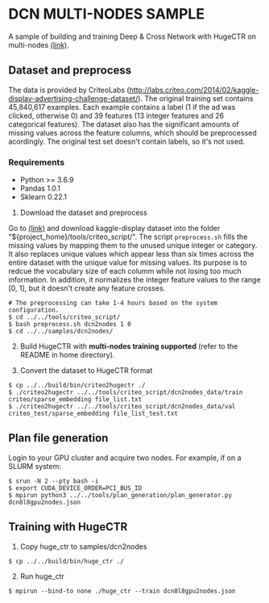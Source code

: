 # DCN MULTI-NODES SAMPLE #
A sample of building and training Deep & Cross Network with HugeCTR on multi-nodes [(link)](https://arxiv.org/pdf/1708.05123.pdf).

## Dataset and preprocess ##
The data is provided by CriteoLabs (http://labs.criteo.com/2014/02/kaggle-display-advertising-challenge-dataset/).
The original training set contains 45,840,617 examples.
Each example contains a label (1 if the ad was clicked, otherwise 0) and 39 features (13 integer features and 26 categorical features).
The dataset also has the significant amounts of missing values across the feature columns, which should be preprocessed acordingly.
The original test set doesn't contain labels, so it's not used.

### Requirements ###
* Python >= 3.6.9
* Pandas 1.0.1
* Sklearn 0.22.1

1. Download the dataset and preprocess

Go to [(link)](http://labs.criteo.com/2014/02/kaggle-display-advertising-challenge-dataset/)
and download kaggle-display dataset into the folder "${project_home}/tools/criteo_script/".
The script `preprocess.sh` fills the missing values by mapping them to the unused unique integer or category.
It also replaces unique values which appear less than six times across the entire dataset with the unique value for missing values.
Its purpose is to redcue the vocabulary size of each columm while not losing too much information.
In addition, it normalizes the integer feature values to the range [0, 1],
but it doesn't create any feature crosses.

```shell
# The preprocessing can take 1-4 hours based on the system configuration.
$ cd ../../tools/criteo_script/
$ bash preprocess.sh dcn2nodes 1 0
$ cd ../../samples/dcn2nodes/
```

2. Build HugeCTR with **multi-nodes training supported** (refer to the README in home directory).

3. Convert the dataset to HugeCTR format
```shell
$ cp ../../build/bin/criteo2hugectr ./
$ ./criteo2hugectr ../../tools/criteo_script/dcn2nodes_data/train criteo/sparse_embedding file_list.txt
$ ./criteo2hugectr ../../tools/criteo_script/dcn2nodes_data/val criteo_test/sparse_embedding file_list_test.txt
```

## Plan file generation ##
Login to your GPU cluster and acquire two nodes. For example, if on a SLURM system:  
```shell
$ srun -N 2 --pty bash -i
$ export CUDA_DEVICE_ORDER=PCI_BUS_ID
$ mpirun python3 ../../tools/plan_generation/plan_generator.py dcn8l8gpu2nodes.json
```

## Training with HugeCTR ##

1. Copy huge_ctr to samples/dcn2nodes
```shell
$ cp ../../build/bin/huge_ctr ./
```

2. Run huge_ctr
```shell
$ mpirun --bind-to none ./huge_ctr --train dcn8l8gpu2nodes.json
```
